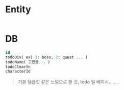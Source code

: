 # Entity
```java

```

# DB
```sql
id
todoDiv( ex) 1: boss, 2: quest ... )
todoName( 고민중... )
todoClearYn
characterId
```

> 기본 템플릿 같은 느낌으로 쓸 것, todo 일 배치시........ 
